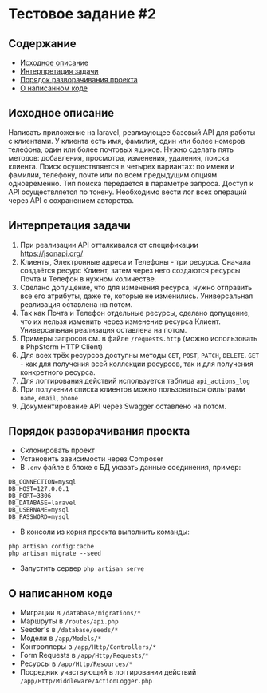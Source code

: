 # Тестовое задание #2

## Содержание

- [Исходное описание](#original)
- [Интерпретация задачи](#description)
- [Порядок разворачивания проекта](#deploy)
- [О написанном коде](#about-code)

## <a name="original"></a> Исходное описание

Написать приложение на laravel, реализующее базовый API для работы с клиентами. У клиента есть имя, фамилия, один или более номеров телефона, один или более почтовых ящиков. Нужно сделать пять методов: добавления, просмотра, изменения, удаления, поиска клиента. Поиск осуществляется в четырех вариантах: по имени и фамилии, телефону, почте или по всем предыдущим опциям одновременно. Тип поиска передается в параметре запроса. Доступ к API осуществляется по токену. Необходимо вести лог всех операций через API с сохранением авторства.

## <a name="description"></a> Интерпретация задачи

1. При реализации API отталкивался от спецификации https://jsonapi.org/
1. Клиенты, Электронные адреса и Телефоны - три ресурса. Сначала создаётся ресурс Клиент, затем через него создаются ресурсы Почта и Телефон в нужном количестве.
1. Сделано допущение, что для изменения ресурса, нужно отправить все его атрибуты, даже те, которые не изменились. Универсальная реализация оставлена на потом.
1. Так как Почта и Телефон отдельные ресурсы, сделано допущение, что их нельзя изменить через изменение ресурса Клиент. Универсальная реализация оставлена на потом.
1. Примеры запросов см. в файле `/requests.http` (можно использовать в PhpStorm HTTP Client)
1. Для всех трёх ресурсов доступны методы `GET`, `POST`, `PATCH`, `DELETE`. `GET` - как для получения всей коллекции ресурсов, так и для получения конкретного ресурса.
1. Для логгирования действий используется таблица `api_actions_log`
1. При получении списка клиентов можно пользоваться фильтрами `name`, `email`, `phone`
1. Документирование API через Swagger оставлено на потом.

 ## <a name="deploy"></a> Порядок разворачивания проекта
 
* Склонировать проект
* Установить зависимости через Composer
* В `.env` файле в блоке с БД указать данные соединения, пример:
 ```
DB_CONNECTION=mysql
DB_HOST=127.0.0.1
DB_PORT=3306
DB_DATABASE=laravel
DB_USERNAME=mysql
DB_PASSWORD=mysql
 ```
* В консоли из корня проекта выполнить команды:
 ```
 php artisan config:cache
 php artisan migrate --seed
 ```
* Запустить сервер `php artisan serve`

## <a name="about-code"></a> О написанном коде

* Миграции в `/database/migrations/*`
* Маршруты в `/routes/api.php`
* Seeder's в `/database/seeds/*`
* Модели в `/app/Models/*`
* Контроллеры в `/app/Http/Controllers/*`
* Form Requests в `/app/Http/Requests/*`
* Ресурсы в `/app/Http/Resources/*`
* Посредник участвующий в логгировании действий `/app/Http/Middleware/ActionLogger.php`